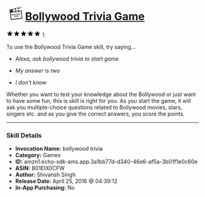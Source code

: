 # &nbsp;<img src="skill_icon" alt="Bollywood Trivia Game icon" width="36"> [Bollywood Trivia Game](http://alexa.amazon.com/#skills/amzn1.echo-sdk-ams.app.3a1bb77d-d340-46e6-af5a-3b01f1e0c60e)
![5 stars](../../images/ic_star_black_18dp_1x.png)![5 stars](../../images/ic_star_black_18dp_1x.png)![5 stars](../../images/ic_star_black_18dp_1x.png)![5 stars](../../images/ic_star_black_18dp_1x.png)![5 stars](../../images/ic_star_black_18dp_1x.png) 1

To use the Bollywood Trivia Game skill, try saying...

* *Alexa, ask bollywood trivia to start game*

* *My answer is two*

* *I don't know*

Whether you want to test your knowledge about the Bollywood or just want to have some fun, this is skill is right for you. 
As you start the game, it will ask you multiple-choice questions related to Bollywood movies, stars, singers etc. and as you give the correct answers, you score the points.

***

### Skill Details

* **Invocation Name:** bollywood trivia
* **Category:** Games
* **ID:** amzn1.echo-sdk-ams.app.3a1bb77d-d340-46e6-af5a-3b01f1e0c60e
* **ASIN:** B01EIX0CFW
* **Author:** Shivansh Singh
* **Release Date:** April 25, 2016 @ 04:39:12
* **In-App Purchasing:** No
